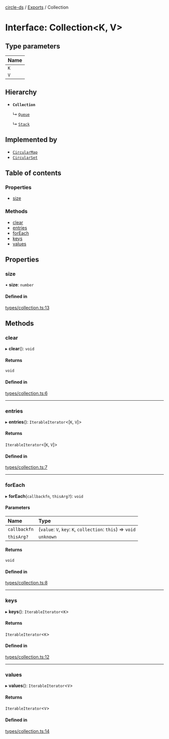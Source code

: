 [circle-ds](../README.md) / [Exports](../modules.md) / Collection

# Interface: Collection\<K, V\>

## Type parameters

| Name |
| :--- |
| `K`  |
| `V`  |

## Hierarchy

- **`Collection`**

  ↳ [`Queue`](Queue.md)

  ↳ [`Stack`](Stack.md)

## Implemented by

- [`CircularMap`](../classes/CircularMap.md)
- [`CircularSet`](../classes/CircularSet.md)

## Table of contents

### Properties

- [size](Collection.md#size)

### Methods

- [clear](Collection.md#clear)
- [entries](Collection.md#entries)
- [forEach](Collection.md#foreach)
- [keys](Collection.md#keys)
- [values](Collection.md#values)

## Properties

### size

• **size**: `number`

#### Defined in

[types/collection.ts:13](https://github.com/havelessbemore/circle-ds/blob/5547555/src/types/collection.ts#L13)

## Methods

### clear

▸ **clear**(): `void`

#### Returns

`void`

#### Defined in

[types/collection.ts:6](https://github.com/havelessbemore/circle-ds/blob/5547555/src/types/collection.ts#L6)

---

### entries

▸ **entries**(): `IterableIterator`\<[`K`, `V`]\>

#### Returns

`IterableIterator`\<[`K`, `V`]\>

#### Defined in

[types/collection.ts:7](https://github.com/havelessbemore/circle-ds/blob/5547555/src/types/collection.ts#L7)

---

### forEach

▸ **forEach**(`callbackfn`, `thisArg?`): `void`

#### Parameters

| Name         | Type                                                       |
| :----------- | :--------------------------------------------------------- |
| `callbackfn` | (`value`: `V`, `key`: `K`, `collection`: `this`) => `void` |
| `thisArg?`   | `unknown`                                                  |

#### Returns

`void`

#### Defined in

[types/collection.ts:8](https://github.com/havelessbemore/circle-ds/blob/5547555/src/types/collection.ts#L8)

---

### keys

▸ **keys**(): `IterableIterator`\<`K`\>

#### Returns

`IterableIterator`\<`K`\>

#### Defined in

[types/collection.ts:12](https://github.com/havelessbemore/circle-ds/blob/5547555/src/types/collection.ts#L12)

---

### values

▸ **values**(): `IterableIterator`\<`V`\>

#### Returns

`IterableIterator`\<`V`\>

#### Defined in

[types/collection.ts:14](https://github.com/havelessbemore/circle-ds/blob/5547555/src/types/collection.ts#L14)
